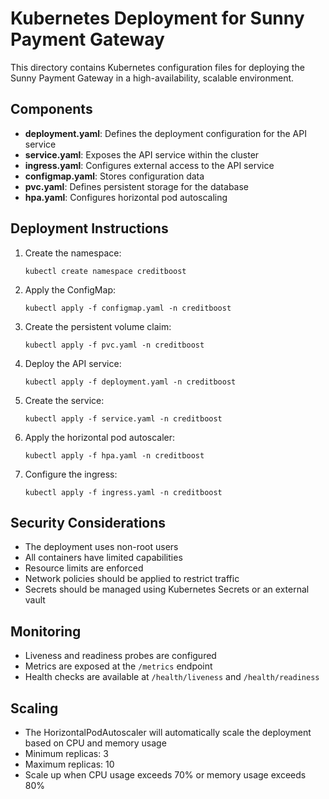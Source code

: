 # Kubernetes Deployment for Sunny Payment Gateway

This directory contains Kubernetes configuration files for deploying the Sunny Payment Gateway in a high-availability, scalable environment.

## Components

- **deployment.yaml**: Defines the deployment configuration for the API service
- **service.yaml**: Exposes the API service within the cluster
- **ingress.yaml**: Configures external access to the API service
- **configmap.yaml**: Stores configuration data
- **pvc.yaml**: Defines persistent storage for the database
- **hpa.yaml**: Configures horizontal pod autoscaling

## Deployment Instructions

1. Create the namespace:
   ```
   kubectl create namespace creditboost
   ```

2. Apply the ConfigMap:
   ```
   kubectl apply -f configmap.yaml -n creditboost
   ```

3. Create the persistent volume claim:
   ```
   kubectl apply -f pvc.yaml -n creditboost
   ```

4. Deploy the API service:
   ```
   kubectl apply -f deployment.yaml -n creditboost
   ```

5. Create the service:
   ```
   kubectl apply -f service.yaml -n creditboost
   ```

6. Apply the horizontal pod autoscaler:
   ```
   kubectl apply -f hpa.yaml -n creditboost
   ```

7. Configure the ingress:
   ```
   kubectl apply -f ingress.yaml -n creditboost
   ```

## Security Considerations

- The deployment uses non-root users
- All containers have limited capabilities
- Resource limits are enforced
- Network policies should be applied to restrict traffic
- Secrets should be managed using Kubernetes Secrets or an external vault

## Monitoring

- Liveness and readiness probes are configured
- Metrics are exposed at the `/metrics` endpoint
- Health checks are available at `/health/liveness` and `/health/readiness`

## Scaling

- The HorizontalPodAutoscaler will automatically scale the deployment based on CPU and memory usage
- Minimum replicas: 3
- Maximum replicas: 10
- Scale up when CPU usage exceeds 70% or memory usage exceeds 80%